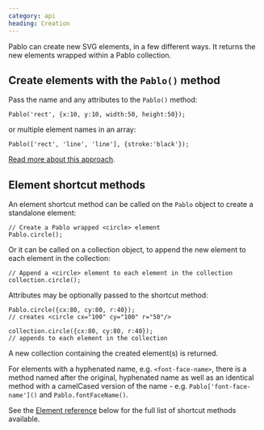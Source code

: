 ```yaml
--- 
category: api
heading: Creation
---
```


Pablo can create new SVG elements, in a few different ways. It returns the new elements wrapped within a Pablo collection.


## Create elements with the `Pablo()` method

Pass the name and any attributes to the `Pablo()` method:

	Pablo('rect', {x:10, y:10, width:50, height:50});

or multiple element names in an array:

	Pablo(['rect', 'line', 'line'], {stroke:'black'});

[Read more about this approach](/api/pablo/#pablo-05).


## Element shortcut methods

An element shortcut method can be called on the `Pablo` object to create a standalone element:

	// Create a Pablo wrapped <circle> element
	Pablo.circle();

Or it can be called on a collection object, to append the new element to each element in the collection:

	// Append a <circle> element to each element in the collection
	collection.circle();


Attributes may be optionally passed to the shortcut method:

	Pablo.circle({cx:80, cy:80, r:40});
	// creates <circle cx="100" cy="100" r="50"/>

	collection.circle({cx:80, cy:80, r:40});
	// appends to each element in the collection

A new collection containing the created element(s) is returned.

For elements with a hyphenated name, e.g. `<font-face-name>`, there is a method named after the original, hyphenated name as well as an identical method with a camelCased version of the name - e.g. `Pablo['font-face-name']()` and `Pablo.fontFaceName()`.

See the [Element reference](/api/#element-reference) below for the full list of shortcut methods available.

